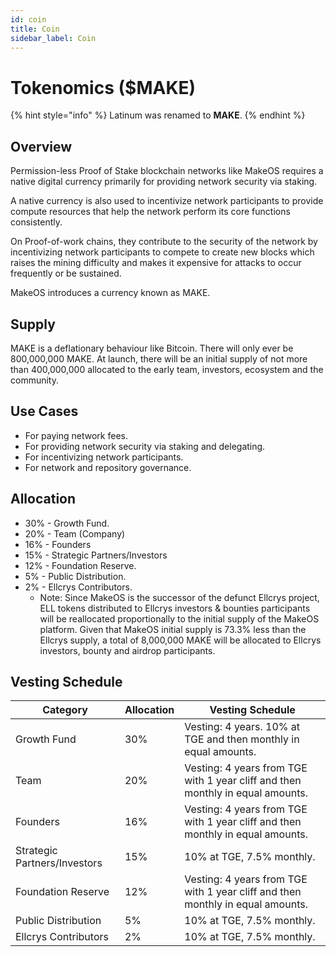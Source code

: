 ```yaml
---
id: coin
title: Coin
sidebar_label: Coin
---
```


# Tokenomics ($MAKE)

{% hint style="info" %}
Latinum was renamed to **MAKE**.&#x20;
{% endhint %}

## Overview

Permission-less Proof of Stake blockchain networks like MakeOS requires a native digital currency primarily for providing network security via staking.&#x20;

A native currency is also used to incentivize network participants to provide compute resources that help the network perform its core functions consistently.

On Proof-of-work chains, they contribute to the security of the network by incentivizing network participants to compete to create new blocks which raises the mining difficulty and makes it expensive for attacks to occur frequently or be sustained.

MakeOS introduces a currency known as MAKE.&#x20;

## Supply

MAKE is a deflationary behaviour like Bitcoin. There will only ever be 800,000,000 MAKE. At launch, there will be an initial supply of not more than 400,000,000  allocated to the early team, investors, ecosystem and the community.&#x20;

## Use Cases

* For paying network fees.
* For providing network security via staking and delegating.
* For incentivizing network participants.
* For network and repository governance.

## Allocation

* 30% - Growth Fund.
* 20% - Team (Company)
* 16% - Founders
* 15% - Strategic Partners/Investors&#x20;
* 12% - Foundation Reserve.
* 5% - Public Distribution.
* 2% - Ellcrys Contributors.
  * Note: Since MakeOS is the successor of the defunct Ellcrys project, ELL tokens distributed to Ellcrys investors & bounties participants will be reallocated proportionally to the initial supply of the MakeOS platform. Given that MakeOS initial supply is 73.3% less than the Ellcrys supply, a total of 8,000,000 MAKE will be allocated to Ellcrys investors, bounty and airdrop participants.&#x20;

## Vesting Schedule

| Category                      | Allocation | Vesting Schedule                                                                |
| ----------------------------- | ---------- | ------------------------------------------------------------------------------- |
| Growth Fund                   | 30%        | Vesting: 4 years. 10% at TGE and then monthly in equal amounts.                 |
| Team                          | 20%        | Vesting: 4 years from TGE with 1 year cliff and then monthly in equal amounts.  |
| Founders                      | 16%        | Vesting: 4 years from TGE with 1 year cliff and then monthly in equal amounts.  |
| Strategic Partners/Investors  | 15%        | 10% at TGE, 7.5% monthly.                                                       |
| Foundation Reserve            | 12%        | Vesting: 4 years from TGE with 1 year cliff and then monthly in equal amounts.  |
| Public Distribution           | 5%         | 10% at TGE, 7.5% monthly.                                                       |
| Ellcrys Contributors          | 2%         | 10% at TGE, 7.5% monthly.                                                       |
